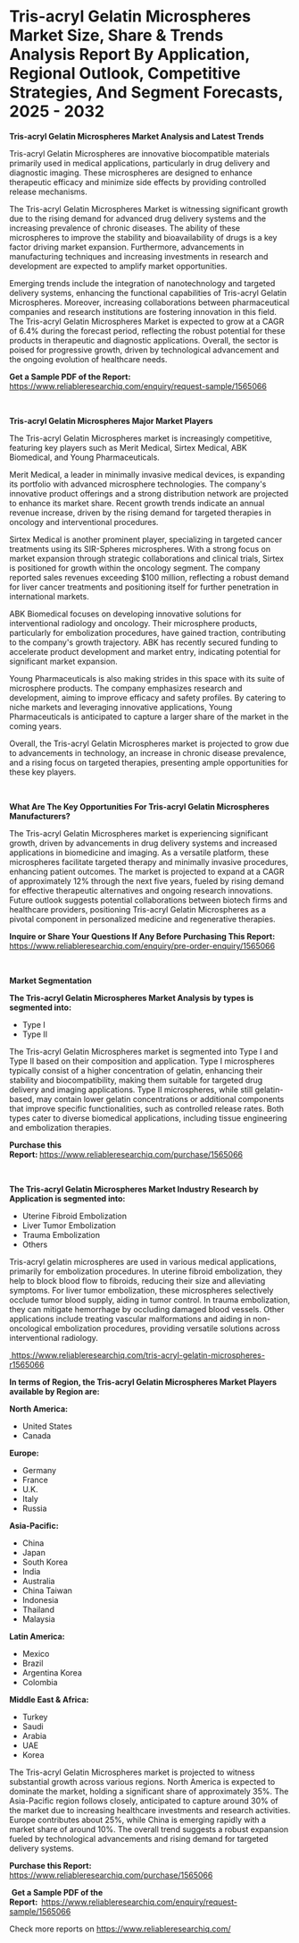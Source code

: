 <p><h1>Tris-acryl Gelatin Microspheres Market Size, Share & Trends Analysis Report By Application, Regional Outlook, Competitive Strategies, And Segment Forecasts, 2025 - 2032</h1></p><p><strong>Tris-acryl Gelatin Microspheres Market Analysis and Latest Trends</strong></p>
<p><p>Tris-acryl Gelatin Microspheres are innovative biocompatible materials primarily used in medical applications, particularly in drug delivery and diagnostic imaging. These microspheres are designed to enhance therapeutic efficacy and minimize side effects by providing controlled release mechanisms.</p><p>The Tris-acryl Gelatin Microspheres Market is witnessing significant growth due to the rising demand for advanced drug delivery systems and the increasing prevalence of chronic diseases. The ability of these microspheres to improve the stability and bioavailability of drugs is a key factor driving market expansion. Furthermore, advancements in manufacturing techniques and increasing investments in research and development are expected to amplify market opportunities.</p><p>Emerging trends include the integration of nanotechnology and targeted delivery systems, enhancing the functional capabilities of Tris-acryl Gelatin Microspheres. Moreover, increasing collaborations between pharmaceutical companies and research institutions are fostering innovation in this field. The Tris-acryl Gelatin Microspheres Market is expected to grow at a CAGR of 6.4% during the forecast period, reflecting the robust potential for these products in therapeutic and diagnostic applications. Overall, the sector is poised for progressive growth, driven by technological advancement and the ongoing evolution of healthcare needs.</p></p>
<p><strong>Get a Sample PDF of the Report:&nbsp;</strong> <a href="https://www.reliableresearchiq.com/enquiry/request-sample/1565066?utm_campaign=3083&utm_medium=2&utm_source=Github&utm_content=ia&utm_term=09032025&utm_id=tris-acryl-gelatin-microspheres">https://www.reliableresearchiq.com/enquiry/request-sample/1565066</a></p>
<p>&nbsp;</p>
<p><strong>Tris-acryl Gelatin Microspheres Major Market Players</strong></p>
<p><p>The Tris-acryl Gelatin Microspheres market is increasingly competitive, featuring key players such as Merit Medical, Sirtex Medical, ABK Biomedical, and Young Pharmaceuticals. </p><p>Merit Medical, a leader in minimally invasive medical devices, is expanding its portfolio with advanced microsphere technologies. The company's innovative product offerings and a strong distribution network are projected to enhance its market share. Recent growth trends indicate an annual revenue increase, driven by the rising demand for targeted therapies in oncology and interventional procedures.</p><p>Sirtex Medical is another prominent player, specializing in targeted cancer treatments using its SIR-Spheres microspheres. With a strong focus on market expansion through strategic collaborations and clinical trials, Sirtex is positioned for growth within the oncology segment. The company reported sales revenues exceeding $100 million, reflecting a robust demand for liver cancer treatments and positioning itself for further penetration in international markets.</p><p>ABK Biomedical focuses on developing innovative solutions for interventional radiology and oncology. Their microsphere products, particularly for embolization procedures, have gained traction, contributing to the company's growth trajectory. ABK has recently secured funding to accelerate product development and market entry, indicating potential for significant market expansion.</p><p>Young Pharmaceuticals is also making strides in this space with its suite of microsphere products. The company emphasizes research and development, aiming to improve efficacy and safety profiles. By catering to niche markets and leveraging innovative applications, Young Pharmaceuticals is anticipated to capture a larger share of the market in the coming years.</p><p>Overall, the Tris-acryl Gelatin Microspheres market is projected to grow due to advancements in technology, an increase in chronic disease prevalence, and a rising focus on targeted therapies, presenting ample opportunities for these key players.</p></p>
<p>&nbsp;</p>
<p><strong>What Are The Key Opportunities For Tris-acryl Gelatin Microspheres Manufacturers?</strong></p>
<p><p>The Tris-acryl Gelatin Microspheres market is experiencing significant growth, driven by advancements in drug delivery systems and increased applications in biomedicine and imaging. As a versatile platform, these microspheres facilitate targeted therapy and minimally invasive procedures, enhancing patient outcomes. The market is projected to expand at a CAGR of approximately 12% through the next five years, fueled by rising demand for effective therapeutic alternatives and ongoing research innovations. Future outlook suggests potential collaborations between biotech firms and healthcare providers, positioning Tris-acryl Gelatin Microspheres as a pivotal component in personalized medicine and regenerative therapies.</p></p>
<p><strong>Inquire or Share Your Questions If Any Before Purchasing This Report:</strong> <a href="https://www.reliableresearchiq.com/enquiry/pre-order-enquiry/1565066?utm_campaign=3083&utm_medium=2&utm_source=Github&utm_content=ia&utm_term=09032025&utm_id=tris-acryl-gelatin-microspheres">https://www.reliableresearchiq.com/enquiry/pre-order-enquiry/1565066</a></p>
<p>&nbsp;</p>
<p><strong>Market Segmentation</strong></p>
<p><strong>The Tris-acryl Gelatin Microspheres Market Analysis by types is segmented into:</strong></p>
<p><ul><li>Type I</li><li>Type II</li></ul></p>
<p><p>The Tris-acryl Gelatin Microspheres market is segmented into Type I and Type II based on their composition and application. Type I microspheres typically consist of a higher concentration of gelatin, enhancing their stability and biocompatibility, making them suitable for targeted drug delivery and imaging applications. Type II microspheres, while still gelatin-based, may contain lower gelatin concentrations or additional components that improve specific functionalities, such as controlled release rates. Both types cater to diverse biomedical applications, including tissue engineering and embolization therapies.</p></p>
<p><strong>Purchase this Report:&nbsp;</strong><a href="https://www.reliableresearchiq.com/purchase/1565066?utm_campaign=3083&utm_medium=2&utm_source=Github&utm_content=ia&utm_term=09032025&utm_id=tris-acryl-gelatin-microspheres">https://www.reliableresearchiq.com/purchase/1565066</a></p>
<p>&nbsp;</p>
<p><strong>The Tris-acryl Gelatin Microspheres Market Industry Research by Application is segmented into:</strong></p>
<p><ul><li>Uterine Fibroid Embolization</li><li>Liver Tumor Embolization</li><li>Trauma Embolization</li><li>Others</li></ul></p>
<p><p>Tris-acryl gelatin microspheres are used in various medical applications, primarily for embolization procedures. In uterine fibroid embolization, they help to block blood flow to fibroids, reducing their size and alleviating symptoms. For liver tumor embolization, these microspheres selectively occlude tumor blood supply, aiding in tumor control. In trauma embolization, they can mitigate hemorrhage by occluding damaged blood vessels. Other applications include treating vascular malformations and aiding in non-oncological embolization procedures, providing versatile solutions across interventional radiology.</p></p>
<p><a href="https://www.reliableresearchiq.com/tris-acryl-gelatin-microspheres-r1565066?utm_campaign=3083&utm_medium=2&utm_source=Github&utm_content=ia&utm_term=09032025&utm_id=tris-acryl-gelatin-microspheres">&nbsp;https://www.reliableresearchiq.com/tris-acryl-gelatin-microspheres-r1565066</a></p>
<p><strong>In terms of Region, the Tris-acryl Gelatin Microspheres Market Players available by Region are:</strong></p>
<p>
    <p> <strong> North America: </strong>
        <ul>
            <li>United States</li>
            <li>Canada</li>
        </ul>
        </p> 
    <p> <strong> Europe: </strong>
        <ul>
            <li>Germany</li>
            <li>France</li>
            <li>U.K.</li>
            <li>Italy</li>
            <li>Russia</li>
        </ul>
        </p> 
    <p> <strong> Asia-Pacific: </strong>
        <ul>
            <li>China</li>
            <li>Japan</li>
            <li>South Korea</li>
            <li>India</li>
            <li>Australia</li>
            <li>China Taiwan</li>
            <li>Indonesia</li>
            <li>Thailand</li>
            <li>Malaysia</li>
        </ul>
        </p> 
    <p> <strong> Latin America: </strong>
        <ul>
            <li>Mexico</li>
            <li>Brazil</li>
            <li>Argentina Korea</li>
            <li>Colombia</li>
        </ul>
        </p> 
    <p> <strong> Middle East & Africa: </strong>
        <ul>
            <li>Turkey</li>
            <li>Saudi</li>
            <li>Arabia</li>
            <li>UAE</li>
            <li>Korea</li>
        </ul>
    </p>
    </p>
<p><p>The Tris-acryl Gelatin Microspheres market is projected to witness substantial growth across various regions. North America is expected to dominate the market, holding a significant share of approximately 35%. The Asia-Pacific region follows closely, anticipated to capture around 30% of the market due to increasing healthcare investments and research activities. Europe contributes about 25%, while China is emerging rapidly with a market share of around 10%. The overall trend suggests a robust expansion fueled by technological advancements and rising demand for targeted delivery systems.</p></p>
<p><strong>Purchase this Report: </strong><a href="https://www.reliableresearchiq.com/purchase/1565066?utm_campaign=3083&utm_medium=2&utm_source=Github&utm_content=ia&utm_term=09032025&utm_id=tris-acryl-gelatin-microspheres">https://www.reliableresearchiq.com/purchase/1565066</a></p>
<p>&nbsp;<strong>Get a Sample PDF of the Report:&nbsp;&nbsp;</strong><a href="https://www.reliableresearchiq.com/enquiry/request-sample/1565066?utm_campaign=3083&utm_medium=2&utm_source=Github&utm_content=ia&utm_term=09032025&utm_id=tris-acryl-gelatin-microspheres">https://www.reliableresearchiq.com/enquiry/request-sample/1565066</a></p>
<p><strong></strong></p>
<p>Check more reports on <a href="https://www.reliableresearchiq.com/?utm_campaign=3083&utm_medium=2&utm_source=Github&utm_content=ia&utm_term=09032025&utm_id=tris-acryl-gelatin-microspheres">https://www.reliableresearchiq.com/</a></p>